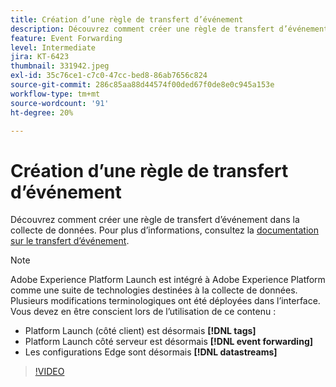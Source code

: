 ```yaml
---
title: Création d’une règle de transfert d’événement
description: Découvrez comment créer une règle de transfert d’événement dans la collecte de données.
feature: Event Forwarding
level: Intermediate
jira: KT-6423
thumbnail: 331942.jpeg
exl-id: 35c76ce1-c7c0-47cc-bed8-86ab7656c824
source-git-commit: 286c85aa88d44574f00ded67f0de8e0c945a153e
workflow-type: tm+mt
source-wordcount: '91'
ht-degree: 20%

---
```


# Création d’une règle de transfert d’événement

Découvrez comment créer une règle de transfert d’événement dans la collecte de données. Pour plus d’informations, consultez la [documentation sur le transfert d’événement](https://experienceleague.adobe.com/docs/experience-platform/tags/event-forwarding/overview.html?lang=fr).

>[!NOTE]
>
>Adobe Experience Platform Launch est intégré à Adobe Experience Platform comme une suite de technologies destinées à la collecte de données. Plusieurs modifications terminologiques ont été déployées dans l’interface. Vous devez en être conscient lors de l’utilisation de ce contenu :
>
> * Platform Launch (côté client) est désormais **[!DNL tags]**
> * Platform Launch côté serveur est désormais **[!DNL event forwarding]**
> * Les configurations Edge sont désormais **[!DNL datastreams]**

>[!VIDEO](https://video.tv.adobe.com/v/3410372?learn=on&enablevpops&captions=fre_fr)
